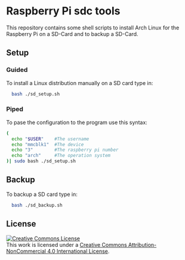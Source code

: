 # Raspberry Pi sdc tools
This repository contains some shell scripts to install Arch Linux for the Raspberry Pi on a SD-Card and to backup a SD-Card.

## Setup
### Guided
To install a Linux distribution manually on a SD card type in:

```bash
  bash ./sd_setup.sh
```
### Piped
To pase the configuration to the program use this syntax:
```bash
(
  echo "$USER"    #The username
  echo "mmcblk1"  #The device
  echo "3"        #The raspberry pi number
  echo "arch"     #The operation system
)| sudo bash ./sd_setup.sh
```
## Backup
To backup a SD card type in:

```bash
  bash ./sd_backup.sh
```

## License

<a rel="license" href="http://creativecommons.org/licenses/by-nc/4.0/"><img alt="Creative Commons License" style="border-width:0" src="https://i.creativecommons.org/l/by-nc/4.0/88x31.png" /></a><br />This work is licensed under a <a rel="license" href="http://creativecommons.org/licenses/by-nc/4.0/">Creative Commons Attribution-NonCommercial 4.0 International License</a>.
